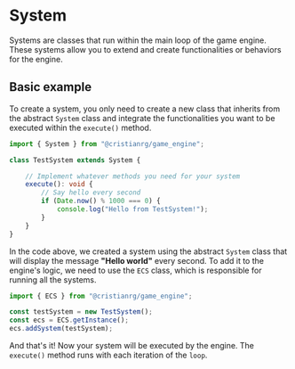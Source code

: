 # System

Systems are classes that run within the main loop of the game engine. These systems allow you to extend and create functionalities or behaviors for the engine.

## Basic example

To create a system, you only need to create a new class that inherits from the abstract `System` class and integrate the functionalities you want to be executed within the `execute()` method.

```ts
import { System } from "@cristianrg/game_engine";

class TestSystem extends System {

    // Implement whatever methods you need for your system
    execute(): void {
        // Say hello every second
        if (Date.now() % 1000 === 0) {
            console.log("Hello from TestSystem!");
        }
    }
}
```

In the code above, we created a system using the abstract `System` class that will display the message **"Hello world"** every second. To add it to the engine's logic, we need to use the `ECS` class, which is responsible for running all the systems.

```ts
import { ECS } from "@cristianrg/game_engine";

const testSystem = new TestSystem();
const ecs = ECS.getInstance();
ecs.addSystem(testSystem);
```

And that's it! Now your system will be executed by the engine. The `execute()` method runs with each iteration of the `loop`.

